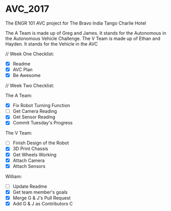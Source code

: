 # AVC_2017
The ENGR 101 AVC project for The Bravo India Tango Charlie Hotel

The A Team is made up of Greg and James. It stands for the Autonomous in the Autonomous Vehicle Challenge.
The V Team is made up of Ethan and Hayden. It stands for the Vehicle in the AVC

// Week One Checklist:

- [x] Readme
- [x] AVC Plan
- [x] Be Awesome

// Week Two Checklist:

The A Team:
- [x] Fix Robot Turning Function
- [ ] Get Camera Reading
- [x] Get Sensor Reading
- [x] Commit Tuesday's Progress

The V Team:
- [ ] Finish Design of the Robot 
- [x] 3D Print Chassis
- [x] Get Wheels Working
- [x] Attach Camera
- [x] Attach Sensors

William:
- [ ] Update Readme
- [x] Get team member's goals
- [x] Merge G & J's Pull Request
- [x] Add G & J as Contributors C
